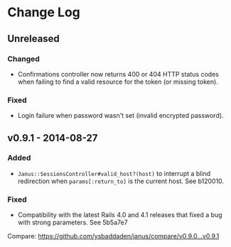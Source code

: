 # Change Log

## Unreleased

### Changed

- Confirmations controller now returns 400 or 404 HTTP status codes when
  failing to find a valid resource for the token (or missing token).

### Fixed

- Login failure when password wasn't set (invalid encrypted password).


## v0.9.1 - 2014-08-27

### Added

- `Janus::SessionsController#valid_host?(host)` to interrupt a blind redirection
  when `params[:return_to]` is the current host. See b120010.

### Fixed

- Compatibility with the latest Rails 4.0 and 4.1 releases that fixed a
  bug with strong parameters. See 5b5a7e7

Compare: https://github.com/ysbaddaden/janus/compare/v0.9.0...v0.9.1
